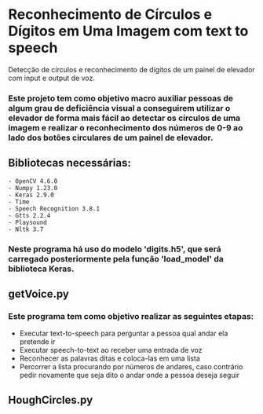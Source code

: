 # Reconhecimento de Círculos e Dígitos em Uma Imagem com text to speech
Detecção de círculos e reconhecimento de dígitos de um painel de elevador com input e output de voz.

### Este projeto tem como objetivo macro auxiliar pessoas de algum grau de deficiência visual a conseguirem utilizar o elevador de forma mais fácil ao detectar os círculos de uma imagem e realizar o reconhecimento dos números de 0-9 ao lado dos botões circulares de um painel de elevador.

## Bibliotecas necessárias:
	- OpenCV 4.6.0
    - Numpy 1.23.0
    - Keras 2.9.0
    - Time
    - Speech Recognition 3.8.1
    - Gtts 2.2.4
    - Playsound
    - Nltk 3.7
    
### Neste programa há uso do modelo 'digits.h5', que será carregado posteriormente pela função 'load_model' da biblioteca Keras.

## getVoice.py
### Este programa tem como objetivo realizar as seguintes etapas:
  - Executar text-to-speech para perguntar a pessoa qual andar ela pretende ir
  - Executar speech-to-text ao receber uma entrada de voz
  - Reconhecer as palavras ditas e coloca-las em uma lista
  - Percorrer a lista procurando por números de andares, caso contrário pedir novamente que seja dito o andar onde a pessoa deseja seguir

## HoughCircles.py
